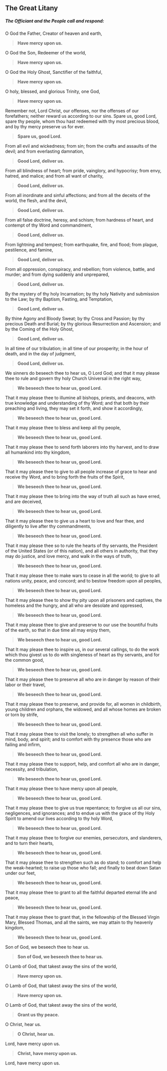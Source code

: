 ## The Great Litany

##### The _Officiant_ and the **People** call and respond:

O God the Father, Creator of heaven and earth,
> **Have mercy upon us.**

O God the Son, Redeemer of the world,
> **Have mercy upon us.**

O God the Holy Ghost, Sanctifier of the faithful,
> **Have mercy upon us.**

O holy, blessed, and glorious Trinity, one God,
> **Have mercy upon us.**

Remember not, Lord Christ, our offenses, nor the offenses of our forefathers; neither reward us according to our sins. Spare us, good Lord, spare thy people, whom thou hast redeemed with thy most precious blood, and by thy mercy preserve us for ever.
> **Spare us, good Lord.**

From all evil and wickedness; from sin; from the crafts and assaults of the devil; and from everlasting damnation, 
> **Good Lord, deliver us.**

From all blindness of heart; from pride, vainglory, and hypocrisy; from envy, hatred, and malice; and from all want of charity,
> **Good Lord, deliver us.**

From all inordinate and sinful affections; and from all the deceits of the world, the flesh, and the devil,
> **Good Lord, deliver us.**

From all false doctrine, heresy, and schism; from hardness of heart, and contempt of thy Word and commandment, 
> **Good Lord, deliver us.**

From lightning and tempest; from earthquake, fire, and flood; from plague, pestilence, and famine,
> **Good Lord, deliver us.**

From all oppression, conspiracy, and rebellion; from violence, battle, and murder; and from dying suddenly and unprepared,
> **Good Lord, deliver us.**

By the mystery of thy holy Incarnation; by thy holy Nativity and submission to the Law; by thy Baptism, Fasting, and Temptation,
> **Good Lord, deliver us.**

By thine Agony and Bloody Sweat; by thy Cross and Passion; by thy precious Death and Burial; by thy glorious Resurrection and Ascension; and by the Coming of the Holy Ghost,
> **Good Lord, deliver us.**

In all time of our tribulation; in all time of our prosperity; in the hour of death, and in the day of judgment,
> **Good Lord, deliver us.**


We sinners do beseech thee to hear us, O Lord God; and that it may please thee to rule and govern thy holy Church Universal in the right way,
> **We beseech thee to hear us, good Lord.**

That it may please thee to illumine all bishops, priests, and deacons, with true knowledge and understanding of thy Word; and that both by their preaching and living, they may set it forth, and show it accordingly,
> **We beseech thee to hear us, good Lord.**

That it may please thee to bless and keep all thy people,
> **We beseech thee to hear us, good Lord.**

That it may please thee to send forth laborers into thy harvest, and to draw all humankind into thy kingdom, 
> **We beseech thee to hear us, good Lord.**

That it may please thee to give to all people increase of grace to hear and receive thy Word, and to bring forth the fruits of the Spirit,
> **We beseech thee to hear us, good Lord.**

That it may please thee to bring into the way of truth all such as have erred, and are deceived,
> **We beseech thee to hear us, good Lord.**

That it may please thee to give us a heart to love and fear thee, and diligently to live after thy commandments,
> **We beseech thee to hear us, good Lord.**

That it may please thee so to rule the hearts of thy servants, the President of the United States (or of this nation), and all others in authority, that they may do justice, and love mercy, and walk in the ways of truth,
> **We beseech thee to hear us, good Lord.**

That it may please thee to make wars to cease in all the world; to give to all nations unity, peace, and concord; and to
bestow freedom upon all peoples,
> **We beseech thee to hear us, good Lord.**

That it may please thee to show thy pity upon all prisoners and captives, the homeless and the hungry, and all who are desolate and oppressed,
> **We beseech thee to hear us, good Lord.**

That it may please thee to give and preserve to our use the bountiful fruits of the earth, so that in due time all may enjoy them,
> **We beseech thee to hear us, good Lord.**

That It may please thee to inspire us, in our several callings, to do the work which thou givest us to do with singleness of heart as thy servants, and for the common good,
> **We beseech thee to hear us, good Lord.**

That it may please thee to preserve all who are in danger by reason of their labor or their travel,
> **We beseech thee to hear us, good Lord.**

That it may please thee to preserve, and provide for, all women in childbirth, young children and orphans, the widowed, and all whose homes are broken or torn by strife, 
> **We beseech thee to hear us, good Lord.**

That it may please thee to visit the lonely; to strengthen all who suffer in mind, body, and spirit; and to comfort with thy presence those who are failing and infirm,
> **We beseech thee to hear us, good Lord.**

That it may please thee to support, help, and comfort all who are in danger, necessity, and tribulation,
> **We beseech thee to hear us, good Lord.**

That it may please thee to have mercy upon all people,
> **We beseech thee to hear us, good Lord.**

That it may please thee to give us true repentance; to forgive us all our sins, negligences, and ignorances; and to endue
us with the grace of thy Holy Spirit to amend our lives according to thy holy Word,
> **We beseech thee to hear us, good Lord.**

That it may please thee to forgive our enemies, persecutors, and slanderers, and to turn their hearts,
> **We beseech thee to hear us, good Lord.**

That it may please thee to strengthen such as do stand; to comfort and help the weak-hearted; to raise up those who fall; and finally to beat down Satan under our feet,
> **We beseech thee to hear us, good Lord.**

That it may please thee to grant to all the faithful departed eternal life and peace,
> **We beseech thee to hear us, good Lord.**

That it may please thee to grant that, in the fellowship of the Blessed Virgin Mary, Blessed Thomas, and all the saints, we may attain to thy heavenly kingdom,
> **We beseech thee to hear us, good Lord.**

Son of God, we beseech thee to hear us.
> **Son of God, we beseech thee to hear us.**

O Lamb of God, that takest away the sins of the world,
> **Have mercy upon us.**

O Lamb of God, that takest away the sins of the world,
> **Have mercy upon us.**

O Lamb of God, that takest away the sins of the world,
> **Grant us thy peace.**


O Christ, hear us.
> **O Christ, hear us.**

Lord, have mercy upon us.
> **Christ, have mercy upon us.**

Lord, have mercy upon us.
